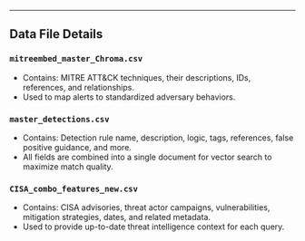 ---

##  Data File Details

### `mitreembed_master_Chroma.csv`
- Contains: MITRE ATT&CK techniques, their descriptions, IDs, references, and relationships.
- Used to map alerts to standardized adversary behaviors.

### `master_detections.csv`
- Contains: Detection rule name, description, logic, tags, references, false positive guidance, and more.
- All fields are combined into a single document for vector search to maximize match quality.

### `CISA_combo_features_new.csv`
- Contains: CISA advisories, threat actor campaigns, vulnerabilities, mitigation strategies, dates, and related metadata.
- Used to provide up-to-date threat intelligence context for each query.
